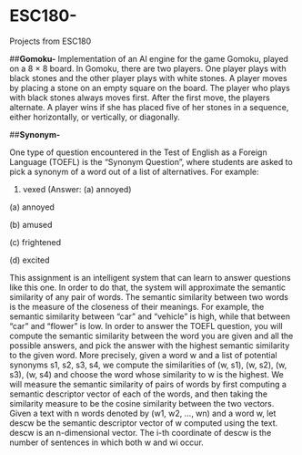 # ESC180-
Projects from ESC180

##**Gomoku-**
Implementation of an AI engine for the game Gomoku, played
on a 8 × 8 board. In Gomoku, there are two players. One player plays with black stones and the other
player plays with white stones. A player moves by placing a stone on an empty square on the board. The
player who plays with black stones always moves first. After the first move, the players alternate. A player
wins if she has placed five of her stones in a sequence, either horizontally, or vertically, or diagonally.

##**Synonym-**

One type of question encountered in the Test of English as a Foreign Language (TOEFL) is the “Synonym
Question”, where students are asked to pick a synonym of a word out of a list of alternatives. For example:
1. vexed (Answer: (a) annoyed)

(a) annoyed

(b) amused

(c) frightened

(d) excited

This assignment is an intelligent system that can learn to answer questions like this one. In
order to do that, the system will approximate the semantic similarity of any pair of words. The semantic
similarity between two words is the measure of the closeness of their meanings. For example, the semantic
similarity between “car” and “vehicle” is high, while that between “car” and “flower” is low.
In order to answer the TOEFL question, you will compute the semantic similarity between the word
you are given and all the possible answers, and pick the answer with the highest semantic similarity to the
given word. More precisely, given a word w and a list of potential synonyms s1, s2, s3, s4, we compute the
similarities of (w, s1), (w, s2), (w, s3), (w, s4) and choose the word whose similarity to w is the highest.
We will measure the semantic similarity of pairs of words by first computing a semantic descriptor
vector of each of the words, and then taking the similarity measure to be the cosine similarity between
the two vectors.
Given a text with n words denoted by (w1, w2, ..., wn) and a word w, let descw be the semantic descriptor
vector of w computed using the text. descw is an n-dimensional vector. The i-th coordinate of descw is
the number of sentences in which both w and wi occur.
